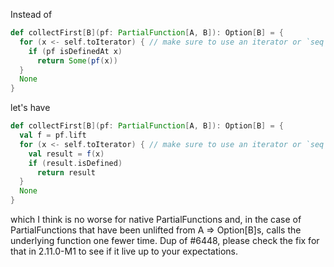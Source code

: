 Instead of

```scala
def collectFirst[B](pf: PartialFunction[A, B]): Option[B] = {
  for (x <- self.toIterator) { // make sure to use an iterator or `seq`
    if (pf isDefinedAt x)
      return Some(pf(x))
  }
  None
}
```

let's have

```scala
def collectFirst[B](pf: PartialFunction[A, B]): Option[B] = {
  val f = pf.lift
  for (x <- self.toIterator) { // make sure to use an iterator or `seq`
    val result = f(x)
    if (result.isDefined)
      return result
  }
  None
}
```

which I think is no worse for native PartialFunctions and, in the case of PartialFunctions that have been unlifted from A => Option[B]s, calls the underlying function one fewer time.
Dup of #6448, please check the fix for that in 2.11.0-M1 to see if it live up to your expectations.
